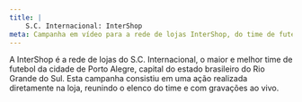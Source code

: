 ```yaml
---
title: |
    S.C. Internacional: InterShop
meta: Campanha em vídeo para a rede de lojas InterShop, do time de futebol S.C. Internacional.
---
```

A InterShop é a rede de lojas do S.C. Internacional, o maior e melhor time de futebol da cidade de Porto Alegre, capital do estado brasileiro do Rio Grande do Sul. Esta campanha consistiu em uma ação realizada diretamente na loja, reunindo o elenco do time e com gravações ao vivo.